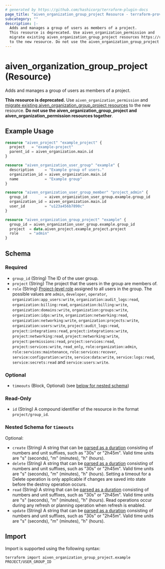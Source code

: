 ```yaml
---
# generated by https://github.com/hashicorp/terraform-plugin-docs
page_title: "aiven_organization_group_project Resource - terraform-provider-aiven"
subcategory: ""
description: |-
  Adds and manages a group of users as members of a project.
  This resource is deprecated. Use aiven_organization_permission and
  migrate existing aiven_organization_group_project resources https://registry.terraform.io/providers/aiven/aiven/latest/docs/guides/update-deprecated-resources
  to the new resource. Do not use the aiven_organization_group_project and aiven_organization_permission resources together.
---
```


# aiven_organization_group_project (Resource)

Adds and manages a group of users as members of a project.

**This resource is deprecated.** Use `aiven_organization_permission` and
[migrate existing aiven_organization_group_project resources](https://registry.terraform.io/providers/aiven/aiven/latest/docs/guides/update-deprecated-resources)
to the new resource. **Do not use the aiven_organization_group_project and aiven_organization_permission resources together**.

## Example Usage

```terraform
resource "aiven_project" "example_project" {
  project   = "example-project"
  parent_id = aiven_organization.main.id
}

resource "aiven_organization_user_group" "example" {
  description     = "Example group of users."
  organization_id = aiven_organization.main.id
  name            = "Example group"
}

resource "aiven_organization_user_group_member" "project_admin" {
  group_id        = aiven_organization_user_group.example.group_id
  organization_id = aiven_organization.main.id
  user_id         = "u123a456b7890c"
}

resource "aiven_organization_group_project" "example" {
  group_id = aiven_organization_user_group.example.group_id
  project  = data.aiven_project.example_project.project
  role     = "admin"
}
```

<!-- schema generated by tfplugindocs -->
## Schema

### Required

- `group_id` (String) The ID of the user group.
- `project` (String) The project that the users in the group are members of.
- `role` (String) [Project-level role](https://aiven.io/docs/platform/reference/project-member-privileges) assigned to all users in the group. The possible values are `admin`, `developer`, `operator`, `organization:app_users:write`, `organization:audit_logs:read`, `organization:billing:read`, `organization:billing:write`, `organization:domains:write`, `organization:groups:write`, `organization:idps:write`, `organization:networking:read`, `organization:networking:write`, `organization:projects:write`, `organization:users:write`, `project:audit_logs:read`, `project:integrations:read`, `project:integrations:write`, `project:networking:read`, `project:networking:write`, `project:permissions:read`, `project:services:read`, `project:services:write`, `read_only`, `role:organization:admin`, `role:services:maintenance`, `role:services:recover`, `service:configuration:write`, `service:data:write`, `service:logs:read`, `service:secrets:read` and `service:users:write`.

### Optional

- `timeouts` (Block, Optional) (see [below for nested schema](#nestedblock--timeouts))

### Read-Only

- `id` (String) A compound identifier of the resource in the format `project/group_id`.

<a id="nestedblock--timeouts"></a>
### Nested Schema for `timeouts`

Optional:

- `create` (String) A string that can be [parsed as a duration](https://pkg.go.dev/time#ParseDuration) consisting of numbers and unit suffixes, such as "30s" or "2h45m". Valid time units are "s" (seconds), "m" (minutes), "h" (hours).
- `delete` (String) A string that can be [parsed as a duration](https://pkg.go.dev/time#ParseDuration) consisting of numbers and unit suffixes, such as "30s" or "2h45m". Valid time units are "s" (seconds), "m" (minutes), "h" (hours). Setting a timeout for a Delete operation is only applicable if changes are saved into state before the destroy operation occurs.
- `read` (String) A string that can be [parsed as a duration](https://pkg.go.dev/time#ParseDuration) consisting of numbers and unit suffixes, such as "30s" or "2h45m". Valid time units are "s" (seconds), "m" (minutes), "h" (hours). Read operations occur during any refresh or planning operation when refresh is enabled.
- `update` (String) A string that can be [parsed as a duration](https://pkg.go.dev/time#ParseDuration) consisting of numbers and unit suffixes, such as "30s" or "2h45m". Valid time units are "s" (seconds), "m" (minutes), "h" (hours).

## Import

Import is supported using the following syntax:

```shell
terraform import aiven_organization_group_project.example PROJECT/USER_GROUP_ID
```
